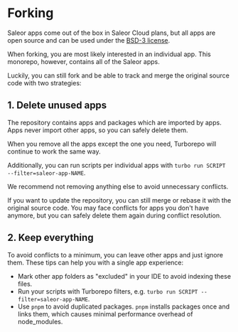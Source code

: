 # Forking

Saleor apps come out of the box in Saleor Cloud plans, but all apps are open source and can be used
under the [BSD-3 license](../LICENSE).

When forking, you are most likely interested in an individual app. This monorepo, however, contains all of the Saleor apps.

Luckily, you can still fork and be able to track and merge the original source code with two strategies:

## 1. Delete unused apps

The repository contains apps and packages which are imported by apps. Apps never import other apps,
so you can safely delete them.

When you remove all the apps except the one you need, Turborepo will continue to work the same way.

Additionally, you can run scripts per individual apps with `turbo run SCRIPT --filter=saleor-app-NAME`.

We recommend not removing anything else to avoid unnecessary conflicts.

If you want to update the repository, you can still merge or rebase it with the original source code.
You may face conflicts for apps you don't have anymore, but you can safely delete them again during conflict resolution.

## 2. Keep everything

To avoid conflicts to a minimum, you can leave other apps and just ignore them. These tips can help you with a single app experience:

- Mark other app folders as "excluded" in your IDE to avoid indexing these files.
- Run your scripts with Turborepo filters, e.g. `turbo run SCRIPT --filter=saleor-app-NAME`.
- Use `pnpm` to avoid duplicated packages. `pnpm` installs packages once and links them, which causes minimal performance overhead of node_modules.
